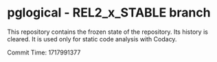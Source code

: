 # pglogical - REL2_x_STABLE branch

This repository contains the frozen state of the repository.
Its history is cleared. It is used only for static code
analysis with Codacy.

Commit Time: 1717991377